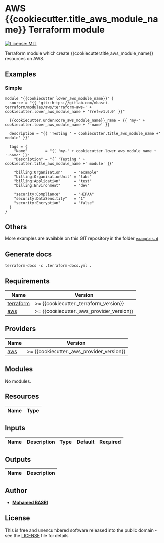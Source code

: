 <!-- BEGIN_TF_DOCS -->
# AWS {{cookiecutter.title_aws_module_name}} Terraform module

[![License: MIT](https://img.shields.io/badge/License-MIT-yellow.svg)](https://opensource.org/licenses/MIT)

Terraform module which create {{cookiecutter.title_aws_module_name}} resources on AWS.

## Examples

### Simple
```hcl
module "{{cookiecutter.lower_aws_module_name}}" {
  source = "{{ 'git::https://gitlab.com/mbasri-terraform/modules/aws/terraform-aws-' + cookiecutter.lower_aws_module_name + '?ref=v1.0.0' }}"

  {{cookiecutter.underscore_aws_module_name}}_name = {{ 'my-' + cookiecutter.lower_aws_module_name + '-name' }}

  description = "{{ 'Testing ' + cookiecutter.title_aws_module_name +' module' }}"

  tags = {
    "Name"        = "{{ 'my-' + cookiecutter.lower_aws_module_name + '-name' }}"
    "Description" = "{{ 'Testing ' + cookiecutter.title_aws_module_name +' module' }}"

    "billing:Organisation"     = "example"
    "billing:OrganisationUnit" = "labs"
    "billing:Application"      = "test"
    "billing:Environment"      = "dev"
    
    "security:Compliance"      = "HIPAA"
    "security:DataSensitity"   = "1"
    "security:Encryption"      = "false"
  }
}
```

## Others

More examples are available on this GIT repository in the folder [`examples.d`](https://gitlab.com/mbasri-terraform/modules/aws/terraform-aws-{{cookiecutter.lower_aws_module_name}}/-/tree/master/examples.d)

## Generate docs

```shell
terraform-docs -c .terraform-docs.yml .
```

## Requirements

| Name | Version |
|------|---------|
| <a name="requirement_terraform"></a> [terraform](#requirement\_terraform) | >= {{cookiecutter._terraform_version}} |
| <a name="requirement_aws"></a> [aws](#requirement\_aws) | >= {{cookiecutter._aws_provider_version}} |

## Providers

| Name | Version |
|------|---------|
| <a name="provider_aws"></a> [aws](#provider\_aws) | >= {{cookiecutter._aws_provider_version}} |

## Modules

No modules.

## Resources

| Name | Type |
|------|------|

## Inputs

| Name | Description | Type | Default | Required |
|------|-------------|------|---------|:--------:|

## Outputs

| Name | Description |
|------|-------------|

## Author

* [**Mohamed BASRI**](https://gitlab.com/mbasri)

## License

This is free and unencumbered software released into the public domain - see the [LICENSE](./LICENSE) file for details
<!-- END_TF_DOCS -->